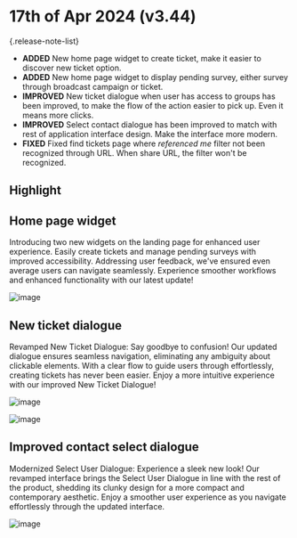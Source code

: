 # 17th of Apr 2024 (v3.44)

{.release-note-list}
- **ADDED** New home page widget to create ticket, make it easier to discover new ticket option.
- **ADDED** New home page widget to display pending survey, either survey through broadcast campaign or ticket.
- **IMPROVED** New ticket dialogue when user has access to groups has been improved, to make the flow of the action easier to pick up. Even it means more clicks.
- **IMPROVED** Select contact dialogue has been improved to match with rest of application interface design. Make the interface more modern.
- **FIXED** Fixed find tickets page where *referenced me* filter not been recognized through URL. When share URL, the filter won't be recognized.

## Highlight

## Home page widget

Introducing two new widgets on the landing page for enhanced user experience. Easily create tickets and manage pending surveys with improved accessibility. Addressing user feedback, we've ensured even average users can navigate seamlessly. Experience smoother workflows and enhanced functionality with our latest update!

![image](https://github.com/DeskDirector/docs/assets/1712143/992bf3c7-5b46-4621-8e83-391144bb1355)

## New ticket dialogue

Revamped New Ticket Dialogue: Say goodbye to confusion! Our updated dialogue ensures seamless navigation, eliminating any ambiguity about clickable elements. With a clear flow to guide users through effortlessly, creating tickets has never been easier. Enjoy a more intuitive experience with our improved New Ticket Dialogue!

![image](https://github.com/DeskDirector/docs/assets/1712143/819e570a-fceb-4cce-a4ec-4f1ecfa0a3ff)

![image](https://github.com/DeskDirector/docs/assets/1712143/542dfe95-8249-4723-b83a-cb403853cc1e)

## Improved contact select dialogue

Modernized Select User Dialogue: Experience a sleek new look! Our revamped interface brings the Select User Dialogue in line with the rest of the product, shedding its clunky design for a more compact and contemporary aesthetic. Enjoy a smoother user experience as you navigate effortlessly through the updated interface.

![image](https://github.com/DeskDirector/docs/assets/1712143/43b97e94-3d91-44f9-9d67-442d7dfa5a64)
